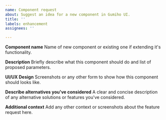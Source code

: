 ```yaml
---
name: Component request
about: Suggest an idea for a new component in Gumiho UI.
title: ''
labels: enhancement
assignees: ''

---
```


**Component name**
Name of new component or existing one if extending it's functionality.

**Description**
Briefly describe what this component should do and list of proposed parameters.

**UI/UX Design**
Screenshots or any other form to show how this component should looks like.

**Describe alternatives you've considered**
A clear and concise description of any alternative solutions or features you've considered.

**Additional context**
Add any other context or screenshots about the feature request here.
